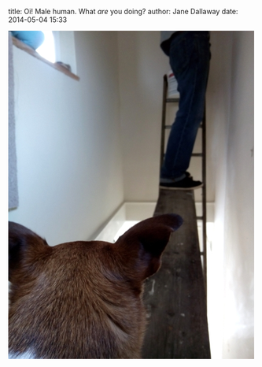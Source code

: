 
title: Oi! Male human. What *are* you doing?
author: Jane Dallaway
date: 2014-05-04 15:33

<div><a href="/media/tp_IMG_20140504_120858.jpg"><img src="/media/tp_thumb_IMG_20140504_120858.jpg" width="500" height="667"/></a></div>


  
      